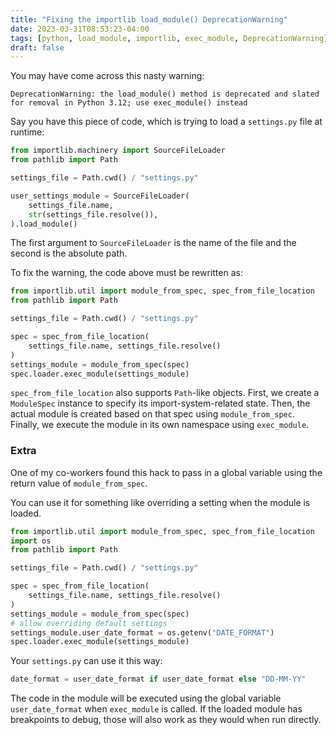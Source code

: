 ```yaml
---
title: "Fixing the importlib load_module() DeprecationWarning"
date: 2023-03-31T08:53:23-04:00
tags: [python, load_module, importlib, exec_module, DeprecationWarning]
draft: false
---
```


You may have come across this nasty warning:

```shell
DeprecationWarning: the load_module() method is deprecated and slated for removal in Python 3.12; use exec_module() instead
```

Say you have this piece of code, which is trying to load a `settings.py` file at runtime:

```python
from importlib.machinery import SourceFileLoader
from pathlib import Path

settings_file = Path.cwd() / "settings.py"

user_settings_module = SourceFileLoader(
    settings_file.name,
    str(settings_file.resolve()),
).load_module()
```

The first argument to `SourceFileLoader` is the name of the file and the second is the absolute path.

To fix the warning, the code above must be rewritten as:

```python
from importlib.util import module_from_spec, spec_from_file_location
from pathlib import Path

settings_file = Path.cwd() / "settings.py"

spec = spec_from_file_location(
    settings_file.name, settings_file.resolve()
)
settings_module = module_from_spec(spec)
spec.loader.exec_module(settings_module)
```

`spec_from_file_location` also supports `Path`-like objects.
First, we create a `ModuleSpec` instance to specify its import-system-related
 state. Then, the actual module is created based on
that spec using `module_from_spec`. Finally, we execute the module in its own
namespace using `exec_module`.

### Extra

One of my co-workers found this hack to pass in a global variable using the
return value of `module_from_spec`.

You can use it for something like overriding a setting when the module is loaded.

```python
from importlib.util import module_from_spec, spec_from_file_location
import os
from pathlib import Path

settings_file = Path.cwd() / "settings.py"

spec = spec_from_file_location(
    settings_file.name, settings_file.resolve()
)
settings_module = module_from_spec(spec)
# allow overriding default settings
settings_module.user_date_format = os.getenv("DATE_FORMAT")
spec.loader.exec_module(settings_module)
```

Your `settings.py` can use it this way:

```python
date_format = user_date_format if user_date_format else "DD-MM-YY"
```

The code in the module will be executed using the global variable `user_date_format` when
`exec_module` is called. If the loaded module has breakpoints to debug, those
will also work as they would when run directly.
